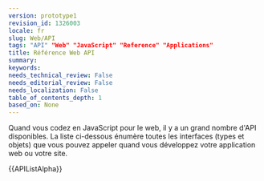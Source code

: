 ```yaml
---
version: prototype1
revision_id: 1326003
locale: fr
slug: Web/API
tags: "API" "Web" "JavaScript" "Reference" "Applications"
title: Référence Web API
summary: 
keywords: 
needs_technical_review: False
needs_editorial_review: False
needs_localization: False
table_of_contents_depth: 1
based_on: None
---
```

<p>Quand vous codez en JavaScript pour le web, il y a un grand nombre d'API disponibles. La liste ci-dessous énumère toutes les interfaces (types et objets) que vous pouvez appeler quand vous développez votre application web ou votre site.</p>

<p>{{APIListAlpha}}</p>

